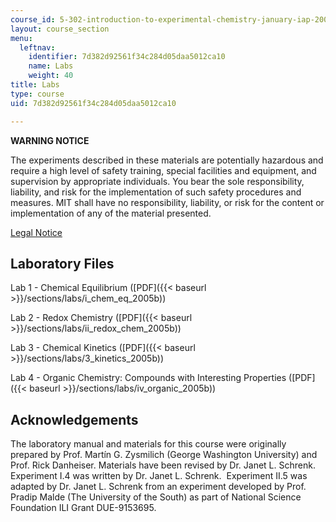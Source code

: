 ```yaml
---
course_id: 5-302-introduction-to-experimental-chemistry-january-iap-2005
layout: course_section
menu:
  leftnav:
    identifier: 7d382d92561f34c284d05daa5012ca10
    name: Labs
    weight: 40
title: Labs
type: course
uid: 7d382d92561f34c284d05daa5012ca10

---
```


**WARNING NOTICE**

The experiments described in these materials are potentially hazardous and require a high level of safety training, special facilities and equipment, and supervision by appropriate individuals. You bear the sole responsibility, liability, and risk for the implementation of such safety procedures and measures. MIT shall have no responsibility, liability, or risk for the content or implementation of any of the material presented.  
  
[Legal Notice](/terms/)

Laboratory Files
----------------

Lab 1 - Chemical Equilibrium ([PDF]({{< baseurl >}}/sections/labs/i_chem_eq_2005b))

Lab 2 - Redox Chemistry ([PDF]({{< baseurl >}}/sections/labs/ii_redox_chem_2005b))

Lab 3 - Chemical Kinetics ([PDF]({{< baseurl >}}/sections/labs/3_kinetics_2005b))

Lab 4 - Organic Chemistry: Compounds with Interesting Properties ([PDF]({{< baseurl >}}/sections/labs/iv_organic_2005b))

Acknowledgements
----------------

The laboratory manual and materials for this course were originally prepared by Prof. Martín G. Zysmilich (George Washington University) and Prof. Rick Danheiser. Materials have been revised by Dr. Janet L. Schrenk.  Experiment I.4 was written by Dr. Janet L. Schrenk.  Experiment II.5 was adapted by Dr. Janet L. Schrenk from an experiment developed by Prof. Pradip Malde (The University of the South) as part of National Science Foundation ILI Grant DUE-9153695.
